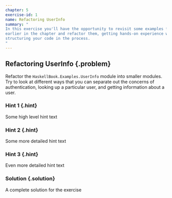 ```yaml
---
chapter: 5
exercise-id: 1
name: Refactoring UserInfo
summary: "
In this exercise you'll have the opportunity to revisit some examples from
earlier in the chapter and refactor them, getting hands-on experience with
structuring your code in the process.
"
---
```


## Refactoring UserInfo {.problem}

Refactor the `HaskellBook.Examples.UserInfo` module into smaller modules. Try to
look at different ways that you can separate out the concerns of authentication,
looking up a particular user, and getting information about a user.

### Hint 1 {.hint}

Some high level hint text

### Hint 2 {.hint}

Some more detailed hint text

### Hint 3 {.hint}

Even more detailed hint text

### Solution {.solution}

A complete solution for the exercise
